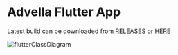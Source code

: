 # Advella Flutter App

Latest build can be downloaded from [RELEASES](https://github.com/group27-endgame/advella-frontend-mobile/releases) or [HERE](https://github.com/group27-endgame/advella-frontend-mobile/releases/download/main/advella_android.apk)

![flutterClassDiagram](https://user-images.githubusercontent.com/71009398/207000021-3e56c723-6d33-493d-b97a-2d5c3c958e16.svg)
